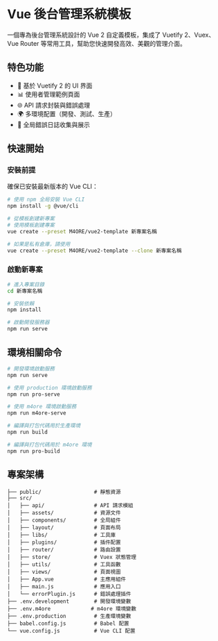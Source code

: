 # Vue 後台管理系統模板

一個專為後台管理系統設計的 Vue 2 自定義模板，集成了 Vuetify 2、Vuex、Vue Router 等常用工具，幫助您快速開發高效、美觀的管理介面。

## 特色功能

- 🎨 基於 Vuetify 2 的 UI 界面
- 📊 使用者管理範例頁面
- 🌐 API 請求封裝與錯誤處理
- 🌍 多環境配置（開發、測試、生產）
- 🔄 全局錯誤日誌收集與展示

## 快速開始

### 安裝前提

確保已安裝最新版本的 Vue CLI：

```bash
# 使用 npm 全局安裝 Vue CLI
npm install -g @vue/cli

# 從模板創建新專案
# 使用模板創建專案
vue create --preset M4ORE/vue2-template 新專案名稱

# 如果是私有倉庫，請使用
vue create --preset M4ORE/vue2-template --clone 新專案名稱
```

### 啟動新專案

```bash
# 進入專案目錄
cd 新專案名稱

# 安裝依賴
npm install

# 啟動開發服務器
npm run serve
```

## 環境相關命令

```bash
# 開發環境啟動服務
npm run serve

# 使用 production 環境啟動服務
npm run pro-serve

# 使用 m4ore 環境啟動服務
npm run m4ore-serve

# 編譯與打包代碼用於生產環境
npm run build

# 編譯與打包代碼用於 m4ore 環境
npm run pro-build
```

## 專案架構

```
├── public/                 # 靜態資源
├── src/
│   ├── api/                # API 請求模組
│   ├── assets/             # 資源文件
│   ├── components/         # 全局組件
│   ├── layout/             # 頁面布局
│   ├── libs/               # 工具庫
│   ├── plugins/            # 插件配置
│   ├── router/             # 路由設置
│   ├── store/              # Vuex 狀態管理
│   ├── utils/              # 工具函數
│   ├── views/              # 頁面視圖
│   ├── App.vue             # 主應用組件
│   ├── main.js             # 應用入口
│   └── errorPlugin.js      # 錯誤處理插件
├── .env.development        # 開發環境變數
├── .env.m4ore             # m4ore 環境變數
├── .env.production         # 生產環境變數
├── babel.config.js         # Babel 配置
└── vue.config.js           # Vue CLI 配置
```
